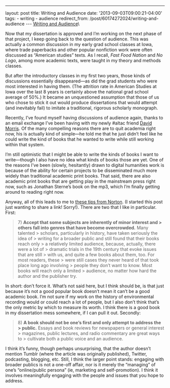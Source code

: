 ---
layout: post 
title: Writing and Audience 
date: '2013-09-03T09:00:21-04:00' 
tags: - writing - audience 
redirect_from: /post/60174272024/writing-and-audience 
--- [Writing and Audience](http://wwnorton.tumblr.com/post/32954793512ine-tips-for-academics-writing-for-a-general-audience)\

Now that my dissertation is approved and I’m working on the next phase of that project, I keep going back to the question of audience. This was actually a common discussion in my early grad school classes at Iowa, where trade paperbacks and other popular nonfiction work were often discussed as “American studies” texts. As I recall, *Fast Food Nation* and *No Logo*, among more academic texts, were taught in my theory and methods classes.

But after the introductory classes in my first two years, those kinds of discussions essentially disappeared—as did the grad students who were most interested in having them. (The attrition rate in American Studies at Iowa over the last 8 years is certainly above the national grad school average of 50%.) It became an unquestioned assumption that those of us who chose to stick it out would produce dissertations that would attempt (and inevitably fail) to imitate a traditional, rigorous scholarly monograph.

Recently, I’ve found myself having discussions of audience again, thanks to an email exchange I’ve been having with my newly \#altac friend [David Morris](http://mindslikeknives.blogspot.com/). Of the many compelling reasons there are to quit academia right now, his is actually kind of simple—he told me that he just didn’t feel like he could write the kind of books that he wanted to write while still working within that system.

I’m still optimistic that I might be able to write the kinds of books I want to write—though I also have no idea what kinds of books those are yet. One of the reasons I’ve been (slowly, hesitantly) drawn to digital humanities work is because of the ability for certain projects to be disseminated much more widely than traditional academic print books. That said, there are also academic print books that are getting play in the mainstream press right now, such as Jonathan Sterne’s book on the mp3, which I’m finally getting around to reading right now.

Anyway, all of this leads to me to [these tips from Norton](http://wwnorton.tumblr.com/post/32954793512ine-tips-for-academics-writing-for-a-general-audience). (I started this post just wanting to share a link! Sorry!). There are two that I like in particular. First:

> 7\) **Accept that some subjects are inherently of minor interest and > others fall into genres that have become overcrowded.** Many talented > scholars, particularly in history, have taken seriously the idea of > writing for a broader public and still found that their books reach only > a relatively limited audience, because, actually, there were a lot of > dramatic trials in the 19th century that evoke issues that are still > with us, and quite a few books about them, too. For most readers, these > were still cases they never heard of that took place long ago involving > people they don’t want to know. Most books will reach only a limited > audience, no matter how hard the author and the publisher try.

In short: don’t force it. What’s not said here, but I think should be, is that just because it’s not a good popular book doesn’t mean it can’t be a good academic book. I’m not sure if my work on the history of environmental recording would or could reach a lot of people, but I also don’t think that’s the only metric by which to measure its worth. I think there is a good book in my dissertation mess somewhere, if I can pull it out. Secondly:

> 8\) **A book should not be one’s first and only attempt to address the > public.** Essays and book reviews for newspapers or general interest > magazines, public lectures, and radio commentary are great ways to > cultivate both a public voice and an audience.

I think it’s funny, though perhaps unsurprising, that the author doesn’t mention Tumblr (where the article was originally published), Twitter, podcasting, blogging, etc. Still, I think the larger point stands: engaging with broader publics is not a one-off affair, nor is it merely the “managing” of one’s “online/public persona” (ie, marketing and self-promotion). I think it involves meaningfully engaging with the people and issues that you hope to address.

